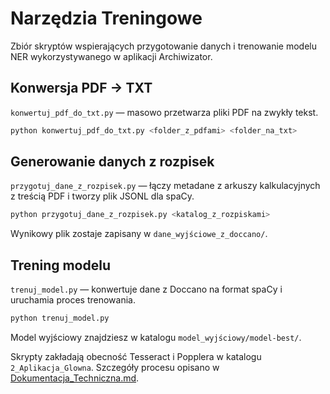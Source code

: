 # Narzędzia Treningowe

Zbiór skryptów wspierających przygotowanie danych i trenowanie modelu NER wykorzystywanego w aplikacji Archiwizator.

## Konwersja PDF → TXT

`konwertuj_pdf_do_txt.py` — masowo przetwarza pliki PDF na zwykły tekst.

```bash
python konwertuj_pdf_do_txt.py <folder_z_pdfami> <folder_na_txt>
```

## Generowanie danych z rozpisek

`przygotuj_dane_z_rozpisek.py` — łączy metadane z arkuszy kalkulacyjnych z treścią PDF i tworzy plik JSONL dla spaCy.

```bash
python przygotuj_dane_z_rozpisek.py <katalog_z_rozpiskami>
```

Wynikowy plik zostaje zapisany w `dane_wyjściowe_z_doccano/`.

## Trening modelu

`trenuj_model.py` — konwertuje dane z Doccano na format spaCy i uruchamia proces trenowania.

```bash
python trenuj_model.py
```

Model wyjściowy znajdziesz w katalogu `model_wyjściowy/model-best/`.

Skrypty zakładają obecność Tesseract i Popplera w katalogu `2_Aplikacja_Glowna`. Szczegóły procesu opisano w [Dokumentacja_Techniczna.md](../Dokumentacja_Techniczna.md).
